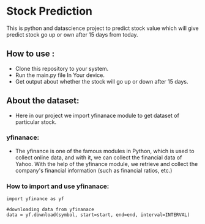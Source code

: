 # Stock Prediction

This is python and datascience project to predict stock value which will give predict stock go up or own after 15 days from today.

## How to use :

* Clone this repository to your system.
* Run the main.py file In Your device.
* Get output about whether the stock will go up or down after 15 days.

## About the dataset:

* Here in our project we import yfinanace module to get dataset of particular stock.

### yfinanace:

  * The yfinance is one of the famous modules in Python, which is used to collect online data, and with it, we can collect the financial data of Yahoo. With the help of the yfinance module, we retrieve and collect the company's financial information (such as financial ratios, etc.)
  
### How to import and use yfinanace:

```
import yfinance as yf

#downloading data from yfinanace
data = yf.download(symbol, start=start, end=end, interval=INTERVAL)
```

